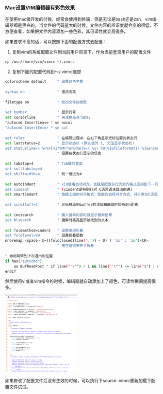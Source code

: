 ### Mac设置VIM编辑器有彩色效果

在使用mac做开发的时候，经常会使用到终端，但是无论是bash还是zsh，vim编辑器都是黑白的，当文件的代码量大的时候，文件内容的辨识度就会变的很低，不方便查看，如果把文件内容添加一些色彩，其可读性就会高很多。

如果要求不高的话，可以按照下面的配置方式去配置：

1. 复制vim的系统配置文件到当前用户目录下，作为当前登录用户的配置文件

```bash
cp /usr/share/vim/vimrc ~/.vimrc
```

2. 复制下面的配置代码到～/.vimrc底部

```bash
colorscheme default     " 设置颜色主题

syntax on               " 语法高亮

filetype on             " 检测文件的类型

set number              " 显示行号
set cursorline          " 用浅色高亮当前行
"autocmd InsertLeave * se nocul
"autocmd InsertEnter * se cul

set ruler               " 在编辑过程中，在右下角显示光标位置的状态行
set laststatus=2        " 显示状态栏 (默认值为 1, 无法显示状态栏)
set statusline=\ %<%F[%1*%M%*%n%R%H]%=\ %y\ %0(%{&fileformat}\ %{&encoding}\ %c:%l/%L%)\
                        " 设置在状态行显示的信息

set tabstop=4           " Tab键的宽度
set softtabstop=4
set shiftwidth=4        " 统一缩进为4

set autoindent          " vim使用自动对齐，也就是把当前行的对齐格式应用到下一行(自动缩进)
set cindent             " (cindent是特别针对 C语言语法自动缩进)
set smartindent         " 依据上面的对齐格式，智能的选择对齐方式，对于类似C语言编写上有用

set scrolloff=3         " 光标移动到buffer的顶部和底部时保持3行距离

set incsearch           " 输入搜索内容时就显示搜索结果
set hlsearch            " 搜索时高亮显示被找到的文本

set foldmethod=indent   " 设置缩进折叠
set foldlevel=99        " 设置折叠层数
nnoremap <space> @=((foldclosed(line('.')) < 0) ? 'zc' : 'zo')<CR>
                        " 用空格键来开关折叠

" 自动跳转到上次退出的位置
if has("autocmd")
    au BufReadPost * if line("'\"") > 1 && line("'\"") <= line("$") | exe "normal! g'\"" | endif
endif
```

然后使用vi或者vim指令的时候，编辑器就自动添加上了颜色，可读性瞬间提高很多。

<img src="./images/i13.png" alt="vim编辑器添加了彩色效果，可读性提升" style="zoom:25%;">

如果修改了配置文件后没有生效的时候，可以执行下source .vimrc重新加载下配置文件试试。